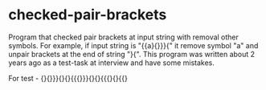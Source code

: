 # checked-pair-brackets
Program that checked pair brackets at input string with removal other symbols.
For example, if input string is "{{a}{}}}{" it remove symbol "a" and unpair brackets at the end of string "}{".
This program was written about 2 years ago as a test-task at interview and have some mistakes.

For test - {}{}}}{}{}{{{}}}{}{}{{{}{}{{}